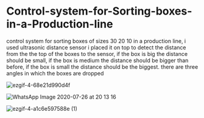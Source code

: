 # Control-system-for-Sorting-boxes-in-a-Production-line
control system for sorting boxes of sizes 30 20 10 in a production line, i used ultrasonic distance sensor i placed it on top to detect the distance from the the top of the boxes to the sensor, if the box is big the distance should be small, if the box is medium the distance should be bigger than before, if the box is small the distance should be the biggest.
there are three angles in which the boxes are dropped

![ezgif-4-68e21d990d4f](https://user-images.githubusercontent.com/67188835/88912467-fad5c700-d267-11ea-97cb-5ee16205c2cc.gif)


![WhatsApp Image 2020-07-26 at 20 13 16](https://user-images.githubusercontent.com/67188835/88911980-476cd280-d267-11ea-843a-59f30bcb8127.jpeg)



![ezgif-4-a1c6e597588e (1)](https://user-images.githubusercontent.com/67188835/88911121-0b853d80-d266-11ea-8002-b05569672dc6.gif)

